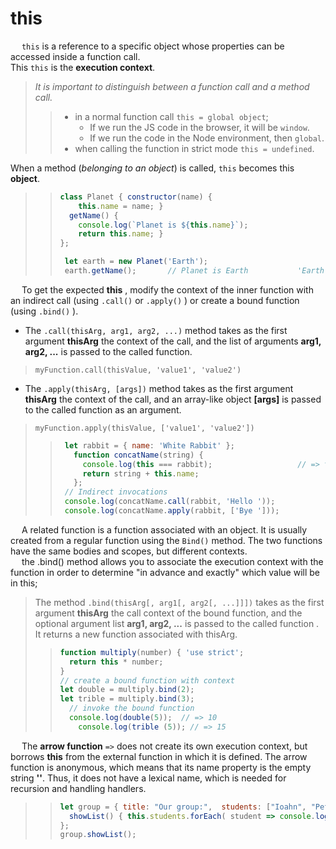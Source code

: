 # this

&emsp; ``this`` is a reference to a specific object whose properties can be accessed inside a function call.<br>
This ``this`` is the **execution context**.
> _It is important to distinguish between a function call and a method call._
> > + in a normal function call ``this = global object``; 
> >   - If we run the JS code in the browser, it will be ``window``.
> >   - If we run the code in the Node environment, then ``global``.
> > + when calling the function in strict mode ``this = undefined``.

When a method (_belonging to an object_) is called, ``this`` becomes this **object**.
> > ```javascript
> > class Planet { constructor(name) {
> >     this.name = name; }
> >   getName() {
> >     console.log(`Planet is ${this.name}`); 
> >     return this.name; }
> > };
> > 
> >  let earth = new Planet('Earth');
> >  earth.getName(); 		// Planet is Earth 			 'Earth'
> >  ```

&emsp; To get the expected **this** , modify the context of the inner function with an indirect call (using ``.call()`` or ``.apply()`` ) or create a bound function (using ``.bind()`` ).
* The ``.call(thisArg, arg1, arg2, ...)`` method takes as the first argument **thisArg** the context of the call, and the list of arguments **arg1, arg2, ...** is passed to the called function.
> ``myFunction.call(thisValue, 'value1', 'value2')``
* The ``.apply(thisArg, [args])`` method takes as the first argument **thisArg** the context of the call, and an array-like object **[args]** is passed to the called function as an argument.
> ``myFunction.apply(thisValue, ['value1', 'value2'])``
> > ```javascript
> >  let rabbit = { name: 'White Rabbit' };
> >    function concatName(string) {
> >      console.log(this === rabbit); 					 // => true
> >      return string + this.name;
> >    };							
> >  // Indirect invocations
> >  console.log(concatName.call(rabbit, 'Hello ')); 					 // => 'Hello White Rabbit'
> >  console.log(concatName.apply(rabbit, ['Bye '])); 				 // => 'Bye White Rabbit'
> > ```

&emsp; A related function is a function associated with an object. It is usually created from a regular function using the ``Bind()`` method. The two functions have the same bodies and scopes, but different contexts.<br>
&emsp; the .bind() method allows you to associate the execution context with the function in order to determine "in advance and exactly" which value will be in this;
> The method ``.bind(thisArg[, arg1[, arg2[, ...]]])`` takes as the first argument **thisArg** the call context of the bound function, and the optional argument list **arg1, arg2, ...** is passed to the called function . It returns a new function associated with thisArg.
> > ```javascript
> > function multiply(number) { 'use strict';
> >   return this * number;
> > } 												
> > // create a bound function with context
> > let double = multiply.bind(2); 				
> > let trible = multiply.bind(3);
> >   // invoke the bound function
> >   console.log(double(5));  // => 10  			
> > 	console.log(trible (5)); // => 15
> >  ```

&emsp; The **arrow function** ``=>`` does not create its own execution context, but borrows **this** from the external function in which it is defined. The arrow function is anonymous, which means that its name property is the empty string **''**. Thus, it does not have a lexical name, which is needed for recursion and handling handlers.
> > ```javascript
> > let group = { title: "Our group:",  students: ["Ioahn", "Peter", "Mariah"],
> >   showList() { this.students.forEach( student => console.log(this.title + ': ' + student) ); }
> > };
> > group.showList(); 		
> > ```






